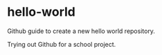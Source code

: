 # hello-world
Github guide to create a new hello world repository.

Trying out Github for a school project.
